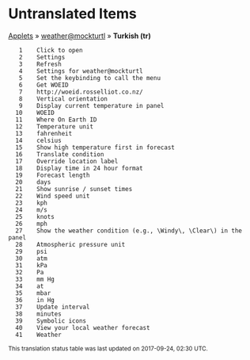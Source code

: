 # Untranslated Items
[Applets](../../../README.md) &#187; [weather@mockturtl](../README.md) &#187; **Turkish (tr)**

       1	Click to open
       2	Settings
       3	Refresh
       4	Settings for weather@mockturtl
       5	Set the keybinding to call the menu
       6	Get WOEID
       7	http://woeid.rosselliot.co.nz/
       8	Vertical orientation
       9	Display current temperature in panel
      10	WOEID
      11	Where On Earth ID
      12	Temperature unit
      13	fahrenheit
      14	celsius
      15	Show high temperature first in forecast
      16	Translate condition
      17	Override location label
      18	Display time in 24 hour format
      19	Forecast length
      20	days
      21	Show sunrise / sunset times
      22	Wind speed unit
      23	kph
      24	m/s
      25	knots
      26	mph
      27	Show the weather condition (e.g., \Windy\, \Clear\) in the panel
      28	Atmospheric pressure unit
      29	psi
      30	atm
      31	kPa
      32	Pa
      33	mm Hg
      34	at
      35	mbar
      36	in Hg
      37	Update interval
      38	minutes
      39	Symbolic icons
      40	View your local weather forecast
      41	Weather

<sup>This translation status table was last updated on 2017-09-24, 02:30 UTC.</sup>
